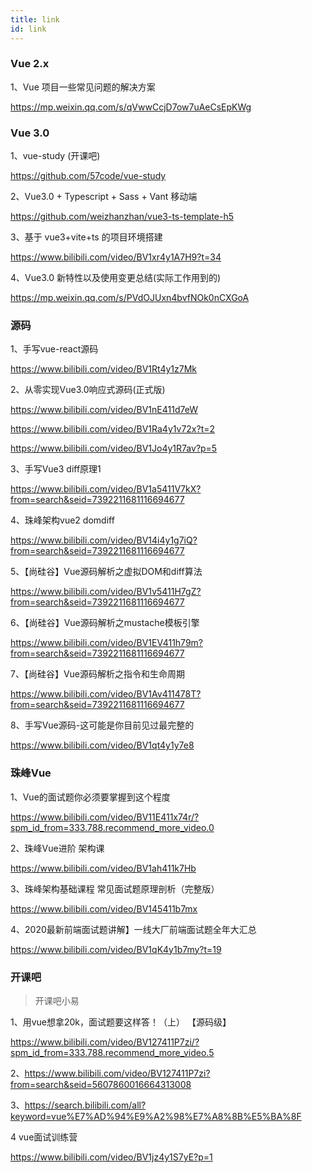 ```yaml
---
title: link
id: link 
---
```



### Vue 2.x

1、Vue 项目一些常见问题的解决方案

https://mp.weixin.qq.com/s/qVwwCcjD7ow7uAeCsEpKWg


### Vue 3.0

1、vue-study (开课吧)

https://github.com/57code/vue-study

2、Vue3.0 + Typescript + Sass + Vant 移动端

https://github.com/weizhanzhan/vue3-ts-template-h5


3、基于 vue3+vite+ts 的项目环境搭建

https://www.bilibili.com/video/BV1xr4y1A7H9?t=34

4、Vue3.0 新特性以及使用变更总结(实际工作用到的)

https://mp.weixin.qq.com/s/PVdOJUxn4bvfNOk0nCXGoA

### 源码
1、手写vue-react源码

https://www.bilibili.com/video/BV1Rt4y1z7Mk

2、从零实现Vue3.0响应式源码(正式版)

https://www.bilibili.com/video/BV1nE411d7eW

https://www.bilibili.com/video/BV1Ra4y1v72x?t=2

https://www.bilibili.com/video/BV1Jo4y1R7av?p=5

3、手写Vue3 diff原理1

https://www.bilibili.com/video/BV1a5411V7kX?from=search&seid=7392211681116694677


4、珠峰架构vue2 domdiff

https://www.bilibili.com/video/BV14i4y1g7iQ?from=search&seid=7392211681116694677


5、【尚硅谷】Vue源码解析之虚拟DOM和diff算法

https://www.bilibili.com/video/BV1v5411H7gZ?from=search&seid=7392211681116694677


6、【尚硅谷】Vue源码解析之mustache模板引擎

https://www.bilibili.com/video/BV1EV411h79m?from=search&seid=7392211681116694677


7、【尚硅谷】Vue源码解析之指令和生命周期

https://www.bilibili.com/video/BV1Av411478T?from=search&seid=7392211681116694677



8、手写Vue源码-这可能是你目前见过最完整的

https://www.bilibili.com/video/BV1qt4y1y7e8

### 珠峰Vue

1、Vue的面试题你必须要掌握到这个程度

https://www.bilibili.com/video/BV11E411x74r/?spm_id_from=333.788.recommend_more_video.0


2、珠峰Vue进阶 架构课

https://www.bilibili.com/video/BV1ah411k7Hb


3、珠峰架构基础课程 常见面试题原理剖析（完整版）

https://www.bilibili.com/video/BV145411b7mx


4、2020最新前端面试题讲解】一线大厂前端面试题全年大汇总

https://www.bilibili.com/video/BV1qK4y1b7my?t=19

### 开课吧

> 开课吧小易

1、用vue想拿20k，面试题要这样答！（上）  【源码级】

https://www.bilibili.com/video/BV127411P7zi/?spm_id_from=333.788.recommend_more_video.5

2、https://www.bilibili.com/video/BV127411P7zi?from=search&seid=5607860016664313008

3、https://search.bilibili.com/all?keyword=vue%E7%AD%94%E9%A2%98%E7%A8%8B%E5%BA%8F


4 vue面试训练营

https://www.bilibili.com/video/BV1jz4y1S7yE?p=1